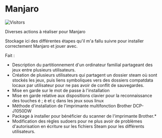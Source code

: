 # Manjaro

![Visitors](https://api.visitorbadge.io/api/combined?path=Leloinadrass%2FManjaro&label=Visiteurs&countColor=%2337d67a&style=plastic)



Diverses actions à réaliser pour Manjaro

Stockage ici des différentes étapes qu'il m'a fallu suivre pour installer correctement Manjaro et jouer avec.

Fait :
- Description du partitionnement d'un ordinateur familial partageant des jeux entre plusieurs utilisateurs.
- Création de plusieurs utilisateurs qui partagent un dossier steam où sont stockés les jeux, puis liens symboliques vers des dossiers compatdata locaux par utilisateur pour ne pas avoir de conflit de sauvegardes.
- Mise en garde sur le mot de passe à l'installation
- Mise en garde relative aux dispositions clavier pour la reconnaissance des touches é ; è et ç dans les jeux sous linux
- Méthode d'installation de l'imprimante multifonction Brother DCP-J1050DW
- Package à installer pour bénéficier du scanner de l'imprimante Brother.*
- Modification des règles sudoers pour ne plus avoir de problèmes d'autorisation en écriture sur les fichiers Steam pour les différents utilisateurs.


